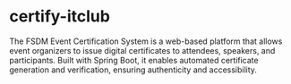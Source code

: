 # certify-itclub
The FSDM Event Certification System is a web-based platform that allows event organizers to issue digital certificates to attendees, speakers, and participants. Built with Spring Boot, it enables automated certificate generation and verification, ensuring authenticity and accessibility.
